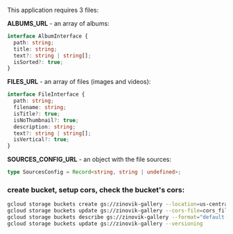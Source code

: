 This application requires 3 files:

**ALBUMS_URL** - an array of albums:

```typescript
interface AlbumInterface {
  path: string;
  title: string;
  text?: string | string[];
  isSorted?: true;
}
```

**FILES_URL** - an array of files (images and videos):

```typescript
interface FileInterface {
  path: string;
  filename: string;
  isTitle?: true;
  isNoThumbnail?: true;
  description: string;
  text?: string | string[];
  isVertical?: true;
}
```

**SOURCES_CONFIG_URL** - an object with the file sources:

```typescript
type SourcesConfig = Record<string, string | undefined>;
```

### create bucket, setup cors, check the bucket's cors:

```bash
gcloud storage buckets create gs://zinovik-gallery --location=us-central1
gcloud storage buckets update gs://zinovik-gallery --cors-file=cors_file.json
gcloud storage buckets describe gs://zinovik-gallery --format="default(cors_config)"
gcloud storage buckets update gs://zinovik-gallery --versioning
```
